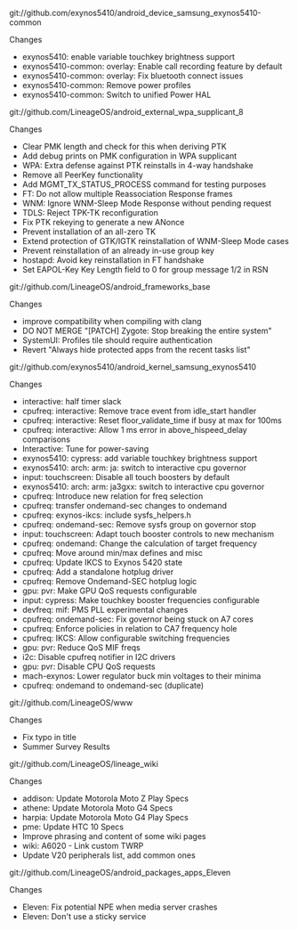 
git://github.com/exynos5410/android_device_samsung_exynos5410-common

Changes
- exynos5410: enable variable touchkey brightness support
- exynos5410-common: overlay: Enable call recording feature by default
- exynos5410-common: overlay: Fix bluetooth connect issues
- exynos5410-common: Remove power profiles
- exynos5410-common: Switch to unified Power HAL

git://github.com/LineageOS/android_external_wpa_supplicant_8

Changes
- Clear PMK length and check for this when deriving PTK
- Add debug prints on PMK configuration in WPA supplicant
- WPA: Extra defense against PTK reinstalls in 4-way handshake
- Remove all PeerKey functionality
- Add MGMT_TX_STATUS_PROCESS command for testing purposes
- FT: Do not allow multiple Reassociation Response frames
- WNM: Ignore WNM-Sleep Mode Response without pending request
- TDLS: Reject TPK-TK reconfiguration
- Fix PTK rekeying to generate a new ANonce
- Prevent installation of an all-zero TK
- Extend protection of GTK/IGTK reinstallation of WNM-Sleep Mode cases
- Prevent reinstallation of an already in-use group key
- hostapd: Avoid key reinstallation in FT handshake
- Set EAPOL-Key Key Length field to 0 for group message 1/2 in RSN

git://github.com/LineageOS/android_frameworks_base

Changes
- improve compatibility when compiling with clang
- DO NOT MERGE "[PATCH] Zygote: Stop breaking the entire system"
- SystemUI: Profiles tile should require authentication
- Revert "Always hide protected apps from the recent tasks list"

git://github.com/exynos5410/android_kernel_samsung_exynos5410

Changes
- interactive: half timer slack
- cpufreq: interactive: Remove trace event from idle_start handler
- cpufreq: interactive: Reset floor_validate_time if busy at max for 100ms
- cpufreq: interactive: Allow 1 ms error in above_hispeed_delay comparisons
- Interactive: Tune for power-saving
- exynos5410: cypress: add variable touchkey brightness support
- exynos5410: arch: arm: ja: switch to interactive cpu governor
- input: touchscreen: Disable all touch boosters by default
- exynos5410: arch: arm: ja3gxx: switch to interactive cpu governor
- cpufreq: Introduce new relation for freq selection
- cpufreq: transfer ondemand-sec changes to ondemand
- cpufreq: exynos-ikcs: include sysfs_helpers.h
- cpufreq: ondemand-sec: Remove sysfs group on governor stop
- input: touchscreen: Adapt touch booster controls to new mechanism
- cpufreq: ondemand: Change the calculation of target frequency
- cpufreq: Move around min/max defines and misc
- cpufreq: Update IKCS to Exynos 5420 state
- cpufreq: Add a standalone hotplug driver
- cpufreq: Remove Ondemand-SEC hotplug logic
- gpu: pvr: Make GPU QoS requests configurable
- input: cypress: Make touchkey booster frequencies configurable
- devfreq: mif: PMS PLL experimental changes
- cpufreq: ondemand-sec: Fix governor being stuck on A7 cores
- cpufreq: Enforce policies in relation to CA7 frequency hole
- cpufreq: IKCS: Allow configurable switching frequencies
- gpu: pvr: Reduce QoS MIF freqs
- i2c: Disable cpufreq notifier in I2C drivers
- gpu: pvr: Disable CPU QoS requests
- mach-exynos: Lower regulator buck min voltages to their minima
- cpufreq: ondemand to ondemand-sec (duplicate)

git://github.com/LineageOS/www

Changes
- Fix typo in title
- Summer Survey Results

git://github.com/LineageOS/lineage_wiki

Changes
- addison: Update Motorola Moto Z Play Specs
- athene: Update Motorola Moto G4 Specs
- harpia: Update Motorola Moto G4 Play Specs
- pme: Update HTC 10 Specs
- Improve phrasing and content of some wiki pages
- wiki: A6020 - Link custom TWRP
- Update V20 peripherals list, add common ones

git://github.com/LineageOS/android_packages_apps_Eleven

Changes
- Eleven: Fix potential NPE when media server crashes
- Eleven: Don't use a sticky service
